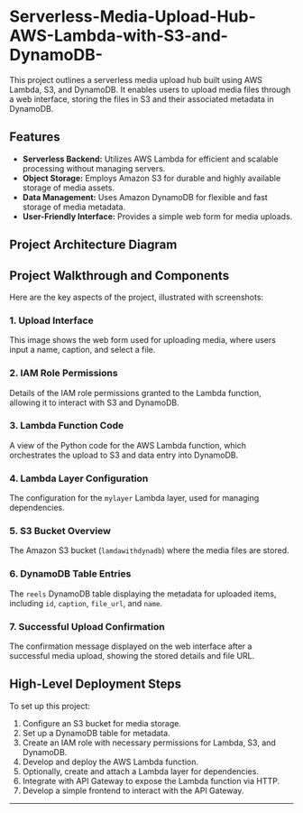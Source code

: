 # Serverless-Media-Upload-Hub-AWS-Lambda-with-S3-and-DynamoDB-
This project outlines a serverless media upload hub built using AWS Lambda, S3, and DynamoDB. It enables users to upload media files through a web interface, storing the files in S3 and their associated metadata in DynamoDB.

## Features

*   **Serverless Backend:** Utilizes AWS Lambda for efficient and scalable processing without managing servers.
*   **Object Storage:** Employs Amazon S3 for durable and highly available storage of media assets.
*   **Data Management:** Uses Amazon DynamoDB for flexible and fast storage of media metadata.
*   **User-Friendly Interface:** Provides a simple web form for media uploads.
## Project Architecture Diagram

## Project Walkthrough and Components

Here are the key aspects of the project, illustrated with screenshots:

### 1. Upload Interface

This image shows the web form used for uploading media, where users input a name, caption, and select a file.


### 2. IAM Role Permissions

Details of the IAM role permissions granted to the Lambda function, allowing it to interact with S3 and DynamoDB.


### 3. Lambda Function Code

A view of the Python code for the AWS Lambda function, which orchestrates the upload to S3 and data entry into DynamoDB.


### 4. Lambda Layer Configuration

The configuration for the `mylayer` Lambda layer, used for managing dependencies.


### 5. S3 Bucket Overview

The Amazon S3 bucket (`lamdawithdynadb`) where the media files are stored.


### 6. DynamoDB Table Entries

The `reels` DynamoDB table displaying the metadata for uploaded items, including `id`, `caption`, `file_url`, and `name`.


### 7. Successful Upload Confirmation

The confirmation message displayed on the web interface after a successful media upload, showing the stored details and file URL.


## High-Level Deployment Steps

To set up this project:

1.  Configure an S3 bucket for media storage.
2.  Set up a DynamoDB table for metadata.
3.  Create an IAM role with necessary permissions for Lambda, S3, and DynamoDB.
4.  Develop and deploy the AWS Lambda function.
5.  Optionally, create and attach a Lambda layer for dependencies.
6.  Integrate with API Gateway to expose the Lambda function via HTTP.
7.  Develop a simple frontend to interact with the API Gateway.


---
